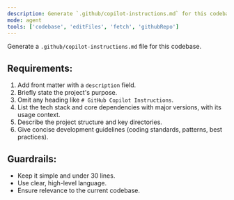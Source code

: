 ```yaml
---
description: Generate `.github/copilot-instructions.md` for this codebase.
mode: agent
tools: ['codebase', 'editFiles', 'fetch', 'githubRepo']
---
```


Generate a `.github/copilot-instructions.md` file for this codebase.

## Requirements:

1. Add front matter with a `description` field.
2. Briefly state the project's purpose.
3. Omit any heading like `# GitHub Copilot Instructions`.
4. List the tech stack and core dependencies with major versions, with its usage context.
5. Describe the project structure and key directories.
6. Give concise development guidelines (coding standards, patterns, best practices).

## Guardrails:

- Keep it simple and under 30 lines.
- Use clear, high-level language.
- Ensure relevance to the current codebase.
